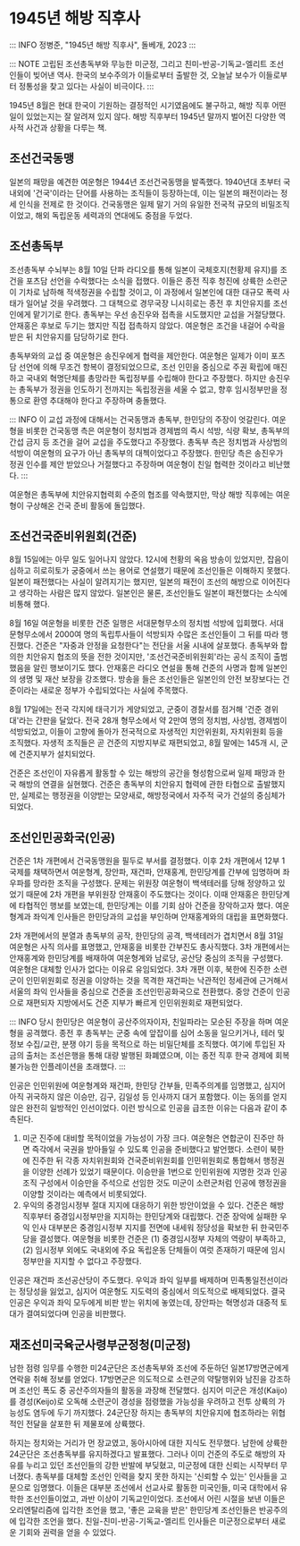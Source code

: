 # 1945년 해방 직후사

::: INFO
정병준, "1945년 해방 직후사", 돌베개, 2023
:::

::: NOTE
고립된 조선총독부와 무능한 미군정, 그리고 친미-반공-기독교-엘리트 조선인들이 빚어낸 역사. 한국의 보수주의가 이들로부터 출발한 것, 오늘날 보수가 이들로부터 정통성을 찾고 있다는 사실이 비극이다. 
:::

1945년 8월은 현대 한국이 기원하는 결정적인 시기였음에도 불구하고, 해방 직후 어떤 일이 있었는지는 잘 알려져 있지 않다. 해방 직후부터 1945년 말까지 벌어진 다양한 역사적 사건과 상황을 다루는 책.

## 조선건국동맹

일본의 패망을 예견한 여운형은 1944년 조선건국동맹을 발족했다. 1940년대 초부터 국내외에 '건국'이라는 단어를 사용하는 조직들이 등장하는데, 이는 일본의 패전이라는 정세 인식을 전제로 한 것이다. 건국동맹은 일제 말기 거의 유일한 전국적 규모의 비밀조직이었고, 해외 독립운동 세력과의 연대에도 중점을 두었다.

## 조선총독부

조선총독부 수뇌부는 8월 10일 단파 라디오를 통해 일본이 국체호지(천황제 유지)를 조건을 포츠담 선언을 수락했다는 소식을 접했다. 이들은 종전 직후 청진에 상륙한 소련군이 기차로 남하해 적색정권을 수립할 것이고, 이 과정에서 일본인에 대한 대규모 폭력 사태가 일어날 것을 우려했다. 그 대책으로 경무국장 니시히로는 종전 후 치안유지를 조선인에게 맡기기로 한다. 총독부는 우선 송진우와 접촉을 시도했지만 교섭을 거절당했다. 안재홍은 후보로 두기는 했지만 직접 접촉하지 않았다. 여운형은 조건을 내걸어 수락을 받은 뒤 치안유지를 담당하기로 한다.

총독부와의 교섭 중 여운형은 송진우에게 협력을 제안한다. 여운형은 일제가 이미 포츠담 선언에 의해 무조건 항복이 결정되었으므로, 조선 인민을 중심으로 주권 확립에 매진하고 국내외 혁명단체를 총망라한 독립정부를 수립해야 한다고 주장했다. 하지만 송진우는 총독부가 정권을 인도하기 전까지는 독립정권을 세울 수 없고, 향후 임시정부만을 정통으로 환영 추대해야 한다고 주장하며 충돌했다.

::: INFO
이 교섭 과정에 대해서는 건국동맹과 총독부, 한민당의 주장이 엇갈린다. 여운형을 비롯한 건국동맹 측은 여운형이 정치범과 경제범의 즉시 석방, 식량 확보, 총독부의 간섭 금지 등 조건을 걸어 교섭을 주도했다고 주장했다. 총독부 측은 정치범과 사상범의 석방이 여운형의 요구가 아닌 총독부의 대첵이었다고 주장했다. 한민당 측은 송진우가 정권 인수를 제안 받았으나 거절했다고 주장하며 여운형이 친일 협력한 것이라고 비난했다.
:::

여운형은 총독부에 치안유지협력회 수준의 협조를 약속했지만, 막상 해방 직후에는 여운형이 구상해온 건국 준비 활동에 돌입했다.

## 조선건국준비위원회(건준)

8월 15일에는 아무 일도 일어나지 않았다. 12시에 천황의 옥음 방송이 있었지만, 잡음이 심하고 히로히토가 궁중에서 쓰는 용어로 연설했기 때문에 조선인들은 이해하지 못했다. 일본이 패전했다는 사실이 알려지기는 했지만, 일본의 패전이 조선의 해방으로 이어진다고 생각하는 사람은 많지 않았다. 일본인은 물론, 조선인들도 일본이 패전했다는 소식에 비통해 했다.

8월 16일 여운형을 비롯한 건준 일행은 서대문형무소의 정치범 석방에 입회했다. 서대문형무소에서 2000여 명의 독립투사들이 석방되자 수많은 조선인들이 그 뒤를 따라 행진했다. 건준은 "자중과 안정을 요청한다"는 전단을 서울 시내에 살포했다. 총독부와 합의한 치안유지 협조의 뜻을 전한 것이지만, '조선건국준비위원회'라는 공식 조직이 출범했음을 알린 행보이기도 했다. 안재홍은 라디오 연설을 통해 건준의 사명과 함께 일본인의 생명 및 재산 보장을 강조했다. 방송을 들은 조선인들은 일본인의 안전 보장보다는 건준이라는 새로운 정부가 수립되었다는 사실에 주목했다.

8월 17일에는 전국 각지에 태극기가 게양되었고, 군중이 경찰서를 점거해 '건준 경위대'라는 간판을 달았다. 전국 28개 형무소에서 약 2만여 명의 정치범, 사상범, 경제범이 석방되었고, 이들이 고향에 돌아가 전국적으로 자생적인 치안위원회, 자치위원회 등을 조직했다. 자생적 조직들은 곧 건준의 지방지부로 재편되었고, 8월 말에는 145개 시, 군에 건준지부가 설치되었다.

건준은 조선인이 자유롭게 활동할 수 있는 해방의 공간을 형성함으로써 일제 패망과 한국 해방의 연결을 실현했다. 건준은 총독부의 치안유지 협력에 관한 타협으로 출발했지만, 실제로는 행정권을 이양받는 모양새로, 해방정국에서 자주적 국가 건설의 중심체가 되었다.

## 조선인민공화국(인공)

건준은 1차 개편에서 건국동맹원을 필두로 부서를 결정했다. 이후 2차 개편에서 12부 1국제를 채택하면서 여운형계, 장안파, 재건파, 안재홍계, 한민당계를 간부에 임명하며 좌우파를 망라한 조직을 구성했다. 문제는 위원장 여운형이 백색테러를 당해 정양하고 있었기 때문에 2차 개편을 부위원장 안재홍이 주도했다는 것이다. 이때 안재홍은 한민당계에 타협적인 행보를 보였는데, 한민당계는 이를 기회 삼아 건준을 장악하고자 했다. 여운형계과 좌익계 인사들은 한민당과의 교섭을 부인하며 안재홍계와의 대립을 표면화했다.

2차 개편에서의 분열과 총독부의 공작, 한민당의 공격, 백색테러가 겹치면서 8월 31일 여운형은 사직 의사를 표명했고, 안재홍을 비롯한 간부진도 총사직했다. 3차 개편에서는 안재홍계와 한민당계를 배재하여 여운형계와 남로당, 공산당 중심의 조직을 구성했다. 여운형은 대체할 인사가 없다는 이유로 유임되었다. 3차 개편 이후, 북한에 진주한 소련군이 인민위원회로 정권을 이양하는 것을 목격한 재건파는 낙관적인 정세관에 근거해서 서울의 좌익 인사들을 중심으로 건준을 조선인민공화국으로 전환했다. 중앙 건준이 인공으로 재편되자 지방에서도 건준 지부가 빠르게 인민위원회로 재편되었다.

::: INFO
당시 한민당은 여운형이 공산주의자이자, 친일파라는 모순된 주장을 하며 여운형을 공격했다. 종전 후 총독부는 군중 속에 앞잡이를 심어 소동을 일으키거나, 테러 및 정보 수집/교란, 분쟁 야기 등을 목적으로 하는 비밀단체를 조직했다. 여기에 투입된 자금의 출처는 조선은행을 통해 대량 발행된 화폐였으며, 이는 종전 직후 한국 경제에 회복 불가능한 인플레이션을 초래했다.
:::

인공은 인민위원에 여운형계와 재건파, 한민당 간부들, 민족주의계를 임명했고, 심지어 아직 귀국하지 않은 이승만, 김구, 김일성 등 인사까지 대거 포함했다. 이는 동의를 얻지 않은 완전히 일방적인 인선이었다. 이런 방식으로 인공을 급조한 이유는 다음과 같이 추측된다.

1. 미군 진주에 대비할 목적이었을 가능성이 가장 크다. 여운형은 연합군이 진주만 하면 즉각에서 국권을 받아들일 수 있도록 인공을 준비했다고 발언했다. 소련이 북한에 진주한 뒤 각종 자치위원회와 건국준비위원회를 인민위원회로 통합해서 행정권을 이양한 선례가 있었기 때문이다. 이승만을 1번으로 인민위원에 지명한 것과 인공 조직 구성에서 이승만을 주석으로 선임한 것도 미군이 소련군처럼 인공에 행정권을 이양할 것이라는 예측에서 비롯되었다.
2. 우익의 중경임시정부 절대 지지에 대응하기 위한 방안이었을 수 있다. 건준은 해방 직후부터 중경임시정부만을 지지하는 한민당계와 대립했다. 건준 장악에 실패한 우익 인사 대부분은 중경임시정부 지지를 전면에 내세워 정당성을 확보한 뒤 한국민주당을 결성했다. 여운형을 비롯한 건준은 (1) 중경임시정부 자체의 역량이 부족하고, (2) 임시정부 외에도 국내외에 주요 독립운동 단체들이 여럿 존재하기 때문에 임시정부만을 지지할 수 없다고 주장했다.

인공은 재건파 조선공산당이 주도했다. 우익과 좌익 일부를 배제하며 민족통일전선이라는 정당성을 잃었고, 심지어 여운형도 지도력의 중심에서 의도적으로 배제되었다. 결국 인공은 우익과 좌익 모두에게 비판 받는 위치에 놓였는데, 장안파는 혁명성과 대중적 토대가 결여되었다며 인공을 비판했다. 

## 재조선미국육군사령부군정청(미군정)

남한 점령 임무를 수행한 미24군단은 조선총독부와 조선에 주둔하던 일본17방면군에게 연락을 취해 정보를 얻었다. 17방면군은 의도적으로 소련군의 약탈행위와 남진을 강조하며 조선인 폭도 중 공산주의자들의 활동을 과장해 전달했다. 심지어 미군은 개성(Kaijo)를 경성(Keijo)로 오독해 소련군이 경성을 점령했을 가능성을 우려하고 전투 상륙의 가능성도 염두에 두기 까지했다. 24군단장 하지는 총독부의 치안유지에 협조하라는 위협적인 전달을 살포한 뒤 제물포에 상륙했다.

하지는 정치와는 거리가 먼 장교였고, 동아시아에 대한 지식도 전무했다. 남한에 상륙한 24군단은 조선총독부를 유지하겠다고 발표했다. 그러나 이미 건준의 주도로 해방의 자유를 누리고 있던 조선인들의 강한 반발에 부딪혔고, 미군정에 대한 신뢰는 시작부터 무너졌다. 총독부를 대체할 조선인 인력을 찾지 못한 하지는 '신뢰할 수 있는' 인사들을 고문으로 임명했다. 이들은 대부분 조선에서 선교사로 활동한 미국인들, 미국 대학에서 유학한 조선인들이었고, 과반 이상이 기독교인이었다. 조선에서 어린 시절을 보낸 이들은 오리엔탈리즘에 입각한 조언을 했고, '좋은 교육을 받은' 한민당계 조선인들은 반공주의에 입각한 조언을 했다. 친일-친미-반공-기독교-엘리트 인사들은 미군정으로부터 새로운 기회와 권력을 얻을 수 있었다.
